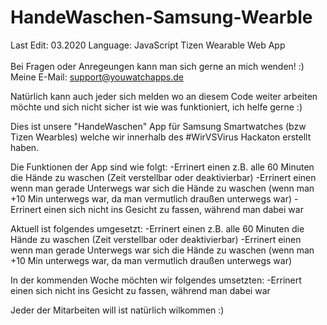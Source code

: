 # HandeWaschen-Samsung-Wearble
Last Edit: 03.2020
Language: JavaScript Tizen Wearable Web App
<br><br>
Bei Fragen oder Anregeungen kann man sich gerne an mich wenden! :)
Meine E-Mail:
support@youwatchapps.de

Natürlich kann auch jeder sich melden wo an diesem Code weiter arbeiten möchte und sich nicht sicher ist wie was funktioniert, ich helfe gerne :)

Dies ist unsere "HandeWaschen" App für Samsung Smartwatches (bzw Tizen Wearbles) welche wir innerhalb des #WirVSVirus Hackaton erstellt haben.

Die Funktionen der App sind wie folgt:
-Errinert einen z.B. alle 60 Minuten die Hände zu waschen (Zeit verstellbar oder deaktivierbar)
-Errinert einen wenn man gerade Unterwegs war sich die Hände zu waschen (wenn man +10 Min unterwegs war, da man vermutlich draußen unterwegs war)
-Errinert einen sich nicht ins Gesicht zu fassen, während man dabei war

Aktuell ist folgendes umgesetzt:
-Errinert einen z.B. alle 60 Minuten die Hände zu waschen (Zeit verstellbar oder deaktivierbar)
-Errinert einen wenn man gerade Unterwegs war sich die Hände zu waschen (wenn man +10 Min unterwegs war, da man vermutlich draußen unterwegs war)

In der kommenden Woche möchten wir folgendes umsetzten:
-Errinert einen sich nicht ins Gesicht zu fassen, während man dabei war

Jeder der Mitarbeiten will ist natürlich wilkommen :)
